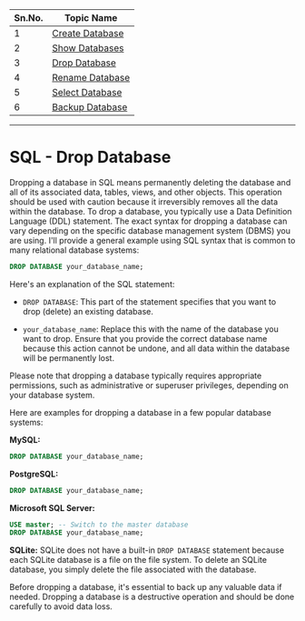 
| Sn.No. | Topic Name       |
|--------|------------------|
| 1      | [Create Database](SQLCreateDatabase.md)     |
| 2      | [Show Databases](SQLShowDatabases.md)       |
| 3      | [Drop Database](SQLDropDatabase.md)           |
| 4      | [Rename Database](SQLRenameDatabase.md)     |
| 5      | [Select Database](SQLSelectDatabase.md)     |
| 6      | [Backup Database](SQLBackupDatabase.md)     |
---------

# SQL - Drop Database

Dropping a database in SQL means permanently deleting the database and all of its associated data, tables, views, and other objects. This operation should be used with caution because it irreversibly removes all the data within the database. To drop a database, you typically use a Data Definition Language (DDL) statement. The exact syntax for dropping a database can vary depending on the specific database management system (DBMS) you are using. I'll provide a general example using SQL syntax that is common to many relational database systems:

```sql
DROP DATABASE your_database_name;
```

Here's an explanation of the SQL statement:

- `DROP DATABASE`: This part of the statement specifies that you want to drop (delete) an existing database.

- `your_database_name`: Replace this with the name of the database you want to drop. Ensure that you provide the correct database name because this action cannot be undone, and all data within the database will be permanently lost.

Please note that dropping a database typically requires appropriate permissions, such as administrative or superuser privileges, depending on your database system.

Here are examples for dropping a database in a few popular database systems:

**MySQL:**
```sql
DROP DATABASE your_database_name;
```

**PostgreSQL:**
```sql
DROP DATABASE your_database_name;
```

**Microsoft SQL Server:**
```sql
USE master; -- Switch to the master database
DROP DATABASE your_database_name;
```

**SQLite:**
SQLite does not have a built-in `DROP DATABASE` statement because each SQLite database is a file on the file system. To delete an SQLite database, you simply delete the file associated with the database.

Before dropping a database, it's essential to back up any valuable data if needed. Dropping a database is a destructive operation and should be done carefully to avoid data loss.
